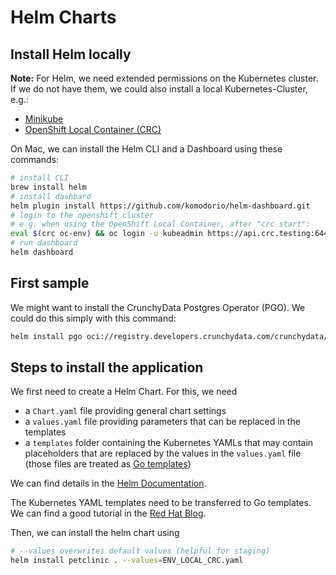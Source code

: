 # Helm Charts

## Install Helm locally

**Note:** For Helm, we need extended permissions on the Kubernetes cluster. If we do not have them, we could 
also install a local Kubernetes-Cluster, e.g.:
 - [Minikube](https://minikube.sigs.k8s.io/docs/start/)
 - [OpenShift Local Container (CRC)](https://github.com/crc-org/crc)

On Mac, we can install the Helm CLI and a Dashboard using these commands:

```bash
# install CLI
brew install helm
# install dashbard
helm plugin install https://github.com/komodorio/helm-dashboard.git
# login to the openshift cluster
# e.g. when using the OpenShift Local Container, after "crc start":
eval $(crc oc-env) && oc login -u kubeadmin https://api.crc.testing:6443
# run dashboard
helm dashboard
```

## First sample

We might want to install the CrunchyData Postgres Operator (PGO). We could do this simply with this command:

```bash
helm install pgo oci://registry.developers.crunchydata.com/crunchydata/pgo -n openshift-operators
```

## Steps to install the application

We first need to create a Helm Chart. For this, we need
 - a `Chart.yaml` file providing general chart settings
 - a `values.yaml` file providing parameters that can be replaced in the templates
 - a `templates` folder containing the Kubernetes YAMLs that may contain placeholders
   that are replaced by the values in the `values.yaml` file
   (those files are treated as [Go templates](https://pkg.go.dev/text/template))

We can find details in the [Helm Documentation](https://helm.sh/docs/topics/charts/).

The Kubernetes YAML templates need to be transferred to Go templates.
We can find a good tutorial in the [Red Hat Blog](https://www.redhat.com/en/blog/from-templates-to-openshift-helm-charts). 

Then, we can install the helm chart using
```bash
# --values overwrites default values (helpful for staging)
helm install petclinic . --values=ENV_LOCAL_CRC.yaml
```
